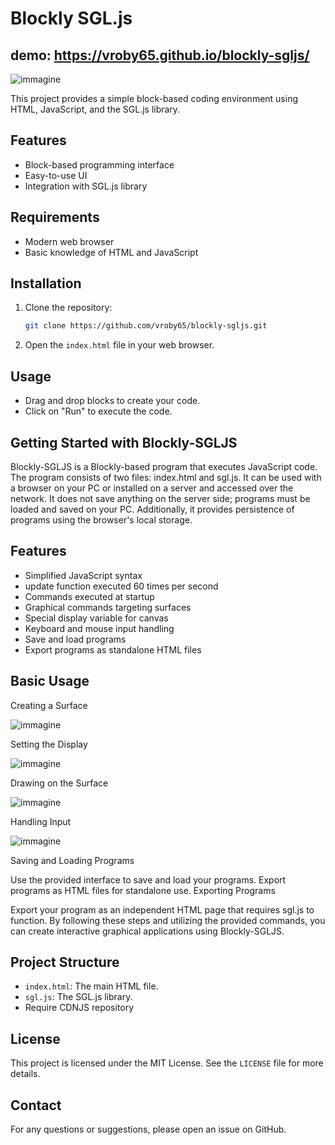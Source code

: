 # Blockly SGL.js      

## demo: https://vroby65.github.io/blockly-sgljs/

![immagine](https://github.com/vroby65/blockly-sgljs/assets/6366632/95fa0032-19f8-4906-a92c-cc5070a4948d)


This project provides a simple block-based coding environment using HTML, JavaScript, and the SGL.js library.

## Features

- Block-based programming interface
- Easy-to-use UI
- Integration with SGL.js library

## Requirements

- Modern web browser
- Basic knowledge of HTML and JavaScript

## Installation

1. Clone the repository:

    ```bash
    git clone https://github.com/vroby65/blockly-sgljs.git
    ```

2. Open the `index.html` file in your web browser.

## Usage

- Drag and drop blocks to create your code.
- Click on "Run" to execute the code.

## Getting Started with Blockly-SGLJS
Blockly-SGLJS is a Blockly-based program that executes JavaScript code. The program consists of two files: index.html and sgl.js. It can be used with a browser on your PC or installed on a server and accessed over the network. It does not save anything on the server side; programs must be loaded and saved on your PC. Additionally, it provides persistence of programs using the browser's local storage.

## Features
- Simplified JavaScript syntax
- update function executed 60 times per second
- Commands executed at startup
- Graphical commands targeting surfaces
- Special display variable for canvas
- Keyboard and mouse input handling
- Save and load programs
- Export programs as standalone HTML files


## Basic Usage


Creating a Surface

![immagine](https://github.com/vroby65/blockly-sgljs/assets/6366632/f6614dae-5539-49e8-b637-8272aad079a2)


Setting the Display

![immagine](https://github.com/vroby65/blockly-sgljs/assets/6366632/cd183d34-a7b7-4956-aea2-c5e995cf45cb)


Drawing on the Surface

![immagine](https://github.com/vroby65/blockly-sgljs/assets/6366632/315eadf5-3e66-44bf-9847-eef73bc8c79d)


Handling Input

![immagine](https://github.com/vroby65/blockly-sgljs/assets/6366632/855163cb-2b33-4e26-a777-82664653ba24)


Saving and Loading Programs

Use the provided interface to save and load your programs.
Export programs as HTML files for standalone use.
Exporting Programs

Export your program as an independent HTML page that requires sgl.js to function.
By following these steps and utilizing the provided commands, you can create interactive graphical applications using Blockly-SGLJS.


## Project Structure

- `index.html`: The main HTML file.
- `sgl.js`: The SGL.js library.
- Require CDNJS repository
  
## License

This project is licensed under the MIT License. See the `LICENSE` file for more details.

## Contact

For any questions or suggestions, please open an issue on GitHub.

